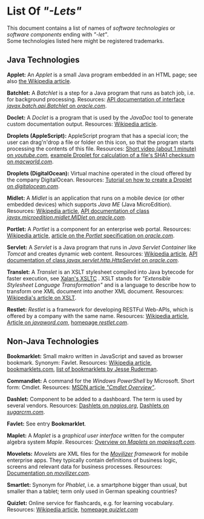 # List Of *"-Lets"*

This document contains a list of names of *software technologies* or *software components* ending with *"-let"*.
<br>
Some technologies listed here might be registered trademarks.
<br>

## Java Technologies

**Applet:** 
An *Applet* is a small Java program embedded in an HTML page; see also [the Wikipedia article](http://en.wikipedia.org/wiki/Applet).


**Batchlet:**
A *Batchlet* is a step for a Java program that runs as batch job, i.e. for background processing.
Resources: 
[API documentation of interface *javax.batch.api.Batchlet* on *oracle.com*](https://docs.oracle.com/javaee/7/api/javax/batch/api/Batchlet.html).


**Doclet:**
A *Doclet* is a program that is used by the *JavaDoc* tool to generate custom documentation output.
Resources: [Wikipedia article](http://en.wikipedia.org/wiki/Doclet).


**Droplets (AppleScript):**
AppleScript program that has a special icon; the user can drag'n'drop a file or folder on this icon, so that the program starts processing the contents of this file.
Resources:
[Short video (about 1 minute) on *youtube.com*](https://www.youtube.com/watch?v=PIaDq5ZqE1g),
[example Droplet for calculation of a file's SHA1 checksum on *macworld.com*](http://hints.macworld.com/article.php?story=2010060915020592).


**Droplets (DigitalOcean):**
Virtual machine operated in the cloud offered by the company DigitalOcean.
Resources:
[Tutorial on how to create a Droplet on *digitalocean.com*](https://www.digitalocean.com/community/tutorials/how-to-create-your-first-digitalocean-droplet-virtual-server).


**Midlet:**
A *Midlet* is an application that runs on a mobile device (or other embedded devices) which supports *Java ME* (Java MicroEdition).
Resources: 
[Wikipedia article](http://en.wikipedia.org/wiki/MIDlet),
[API documentation of class *javax.microedition.midlet.MIDlet* on *oracle.com*](http://docs.oracle.com/javame/config/cldc/ref-impl/midp2.0/jsr118/javax/microedition/midlet/MIDlet.html).

**Portlet:**
A *Portlet* is a component for an enterprise web portal.
Resources:
[Wikipedia article](http://en.wikipedia.org/wiki/Portlet),
[article on the *Portlet* specification on *oracle.com*](http://www.oracle.com/technetwork/java/jsr286-141866.html).

**Servlet:** 
A *Servlet* is a Java program that runs in *Java Servlet Container* like *Tomcat* and creates dynamic web content.
Resources: 
[Wikipedia article](http://en.wikipedia.org/wiki/Java_servlet),
[API documentation of class *javax.servlet.http.HttpServlet* on *oracle.com*](http://docs.oracle.com/cd/E17802_01/products/products/servlet/2.3/javadoc/javax/servlet/http/HttpServlet.html).


**Translet:**
A *Translet* is an XSLT stylesheet compiled into Java bytecode for faster execution, see [Xalan's XSLTC](http://xalan.apache.org/old/xalan-j/xsltc_usage.html#compile) .
XSLT stands for *"Extensible Stylesheet Language Transformation"* and is a language to describe how to transform one XML document into another XML document.
Resources: [Wikipedia's article on XSLT](https://en.wikipedia.org/wiki/XSLT).


**Restlet:**
*Restlet* is a framework for developing RESTFul Web-APIs, which is offered by a company with the same name.
Resources: 
[Wikipedia article](http://en.wikipedia.org/wiki/Restlet), 
[Article on *javaword.com*](http://www.javaworld.com/article/2077958/soa/open-source-tools-rest-for-java-developers-restlet-for-the-weary.html),
[homepage *restlet.com*](http://restlet.com).
<br>

## Non-Java Technologies

**Bookmarklet:**
Small makro written in JavaScript and saved as browser bookmark.
Synonym: Favlet.
Resources: 
[Wikipedia article](http://en.wikipedia.org/wiki/Bookmarklet), 
[bookmarklets.com](http://bookmarklets.com),
[list of bookmarklets by Jesse Ruderman](https://www.squarefree.com/bookmarklets/).


**Commandlet:**
A command for the *Windows PowerShell* by Microsoft.
Short form: Cmdlet.
Resources:
[MSDN article *"Cmdlet Overview"*](https://msdn.microsoft.com/en-us/library/ms714395%28v=vs.85%29.aspx).


**Dashlet:**
Component to be added to a dashboard. The term is used by several vendors.
Resources:
[Dashlets on *nagios.org*](http://exchange.nagios.org/directory/Addons/Dashlets), [Dashlets on *sugarcrm.com*](http://developer.sugarcrm.com/category/dashlets/).


**Favlet:**
See entry **Bookmarklet**.


**Maplet:**
A *Maplet* is a *graphical user interface* written for the computer algebra system *Maple*.
Resources:
[Overview on *Maplets* on *maplesoft.com*](http://www.maplesoft.com/support/help/maple/view.aspx?path=MapletsOverview).


**Movelets:**
*Movelets* are XML files for the *[Movilizer](http://movilizer.com) framework* for mobile enterprise apps. 
They typically contain definitions of business logic, screens and relevant data for business processes.
Resources: [Documentation on *movilizer.com*](http://movilizer.com/understand-it/?L=1).

**Smartlet:**
Synonym for *Phablet*, i.e. a smartphone bigger than usual, but smaller than a tablet; term only used in German speaking countries? 


**Quizlet:**
Online service for flashcards, e.g. for learning vocabulary. 
Resources: 
[Wikipedia article](http://en.wikipedia.org/wiki/Quizlet),
[homepage *quizlet.com*](http://quizlet.com)

<br>





